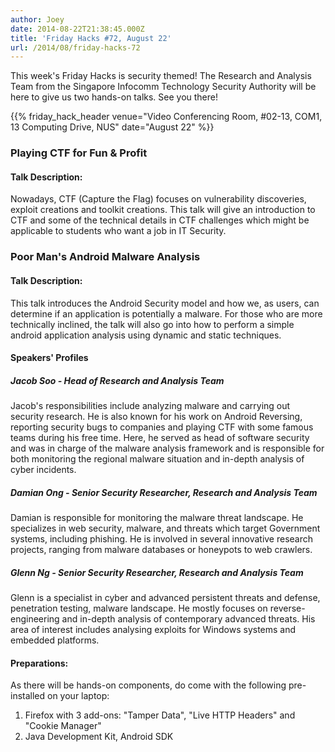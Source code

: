 ```yaml
---
author: Joey
date: 2014-08-22T21:38:45.000Z
title: 'Friday Hacks #72, August 22'
url: /2014/08/friday-hacks-72
---
```


This week's Friday Hacks is security themed! The Research and Analysis Team from the Singapore Infocomm Technology Security Authority will be here to give us two hands-on talks. See you there!

{{% friday_hack_header venue="Video Conferencing Room, #02-13, COM1, 13 Computing Drive, NUS" date="August 22" %}}

### Playing CTF for Fun & Profit

#### Talk Description:

Nowadays, CTF (Capture the Flag) focuses on vulnerability discoveries, exploit creations and toolkit creations. This talk will give an introduction to CTF and some of the technical details in CTF challenges which might be applicable to students who want a job in IT Security.

### Poor Man's Android Malware Analysis

#### Talk Description:

This talk introduces the Android Security model and how we, as users, can determine if an application is potentially a malware. For those who are more technically inclined, the talk will also go into how to perform a simple android application analysis using dynamic and static techniques.

#### Speakers' Profiles

##### Jacob Soo - Head of Research and Analysis Team
Jacob's responsibilities include analyzing malware and carrying out security research. He is also known for his work on Android Reversing, reporting security bugs to companies and playing CTF with some famous teams during his free time. Here, he served as head of software security and was in charge of the malware analysis framework and is responsible for both monitoring the regional malware situation and in-depth analysis of cyber incidents.

##### Damian Ong - Senior Security Researcher, Research and Analysis Team
Damian is responsible for monitoring the malware threat landscape. He specializes in web security, malware, and threats which target Government systems, including phishing. He is involved in several innovative research projects, ranging from malware databases or honeypots to web crawlers.

##### Glenn Ng - Senior Security Researcher, Research and Analysis Team
Glenn is a specialist in cyber and advanced persistent threats and defense, penetration testing, malware landscape. He mostly focuses on reverse-engineering and in-depth analysis of contemporary advanced threats. His area of interest includes analysing exploits for Windows systems and embedded platforms.

#### Preparations:

As there will be hands-on components, do come with the following pre-installed on your laptop:<br>
1. Firefox with 3 add-ons: "Tamper Data", "Live HTTP Headers" and "Cookie Manager"<br>
2. Java Development Kit, Android SDK
